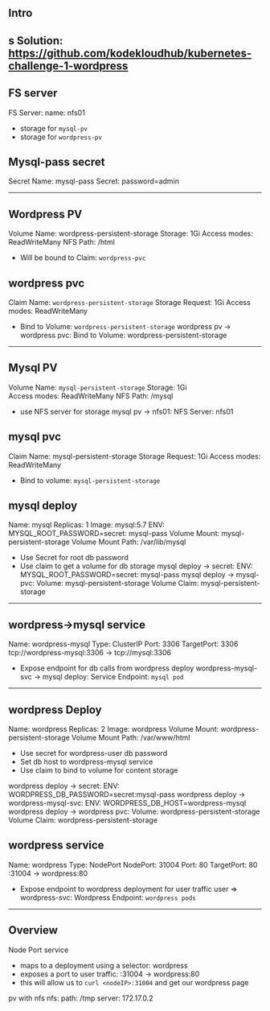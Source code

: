 ## Intro
s
Solution: 
https://github.com/kodekloudhub/kubernetes-challenge-1-wordpress
-------
## FS server
FS Server: 
name: nfs01

* storage for `mysql-pv`
* storage for `wordpress-pv`

## Mysql-pass secret
Secret Name: mysql-pass
Secret: password=admin

-------------

## Wordpress PV
Volume Name: wordpress-persistent-storage
Storage: 1Gi
Access modes: ReadWriteMany
NFS Path: /html

* Will be bound to Claim: `wordpress-pvc`

## wordpress pvc
Claim Name: `wordpress-persistent-storage`
Storage Request: 1Gi
Access modes: ReadWriteMany

* Bind to Volume: `wordpress-persistent-storage`
wordpress pv -> wordpress pvc: Bind to Volume: wordpress-persistent-storage

---------

## Mysql PV
Volume Name: `mysql-persistent-storage`
Storage: 1Gi    
Access modes: ReadWriteMany
NFS Path: /mysql

* use NFS server for storage
mysql pv -> nfs01: NFS Server: nfs01

## mysql pvc
Claim Name: mysql-persistent-storage
Storage Request: 1Gi
Access modes: ReadWriteMany

* Bind to volume: `mysql-persistent-storage`

## mysql deploy
Name: mysql
Replicas: 1
Image: mysql:5.7
ENV: MYSQL_ROOT_PASSWORD=secret: mysql-pass
Volume Mount: mysql-persistent-storage
Volume Mount Path: /var/lib/mysql

* Use Secret for root db password
* Use claim to get a volume for db storage
mysql deploy -> secret: ENV: MYSQL_ROOT_PASSWORD=secret: mysql-pass
mysql deploy -> mysql-pvc: 
    Volume: mysql-persistent-storage
    Volume Claim: mysql-persistent-storage

-----------

## wordpress->mysql service
Name: wordpress-mysql
Type: ClusterIP
Port: 3306
TargetPort: 3306
tcp://wordpress-mysql:3306 -> tcp://mysql:3306

* Expose endpoint for db calls from wordpress deploy
wordpress-mysql-svc -> mysql deploy: Service Endpoint: `mysql pod`

----------

## wordpress Deploy
Name: wordpress
Replicas: 2
Image: wordpress
Volume Mount: wordpress-persistent-storage
Volume Mount Path: /var/www/html

* Use secret for wordpress-user db password
* Set db host to wordpress-mysql service 
* Use claim to bind to volume for content storage

wordpress deploy -> secret: ENV: WORDPRESS_DB_PASSWORD=secret:mysql-pass
wordpress deploy -> wordpress-mysql-svc: ENV: WORDPRESS_DB_HOST=wordpress-mysql
wordpress deploy -> wordpress pvc:
    Volume: wordpress-persistent-storage
    Volume Claim: wordpress-persistent-storage

## wordpress service
Name: wordpress
Type: NodePort
NodePort: 31004
Port: 80
TargetPort: 80
<nodeIP>:31004 -> wordpress:80 

* Expose endpoint to wordpress deployment for user traffic 
user => wordpress-svc: Wordpress Endpoint: `wordpress pods`

-----------------------

## Overview 

Node Port service

* maps to a deployment using a selector: wordpress
* exposes a port to user traffic: <nodeIP>:31004 -> wordpress:80
* this will allow us to `curl <nodeIP>:31004` and get our wordpress page

pv with nfs
  nfs:
    path: /tmp
    server: 172.17.0.2
